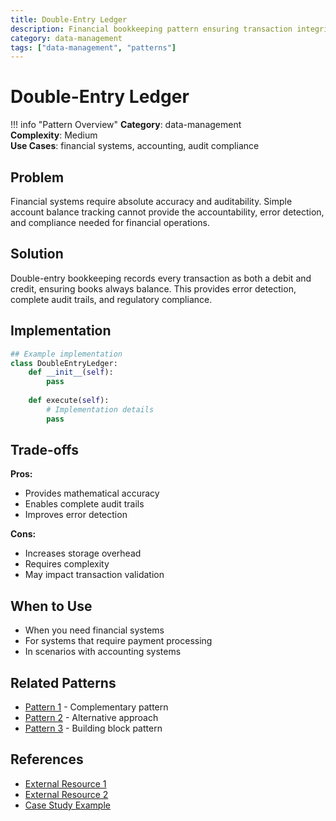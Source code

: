 ```yaml
---
title: Double-Entry Ledger
description: Financial bookkeeping pattern ensuring transaction integrity
category: data-management
tags: ["data-management", "patterns"]
---
```


# Double-Entry Ledger

!!! info "Pattern Overview"
    **Category**: data-management  
    **Complexity**: Medium  
    **Use Cases**: financial systems, accounting, audit compliance

## Problem

Financial systems require absolute accuracy and auditability. Simple account balance tracking cannot provide the accountability, error detection, and compliance needed for financial operations.

## Solution

Double-entry bookkeeping records every transaction as both a debit and credit, ensuring books always balance. This provides error detection, complete audit trails, and regulatory compliance.

## Implementation

```python
## Example implementation
class DoubleEntryLedger:
    def __init__(self):
        pass
    
    def execute(self):
        # Implementation details
        pass
```

## Trade-offs

**Pros:**
- Provides mathematical accuracy
- Enables complete audit trails
- Improves error detection

**Cons:**
- Increases storage overhead
- Requires complexity
- May impact transaction validation

## When to Use

- When you need financial systems
- For systems that require payment processing
- In scenarios with accounting systems

## Related Patterns

- [Pattern 1](../related-pattern-1.md) - Complementary pattern
- [Pattern 2](../related-pattern-2.md) - Alternative approach
- [Pattern 3](../related-pattern-3.md) - Building block pattern

## References

- [External Resource 1](#)
- [External Resource 2](#)
- [Case Study Example](../../architects-handbook/case-studies/example.md)
